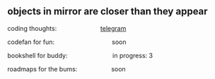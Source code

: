 

## objects in mirror are closer than they appear

coding thoughts: &emsp;&emsp;&emsp;&emsp;&ensp;&ensp;&ensp;&ensp;&ensp;&nbsp;<a href="https://t.me/golangfarmer">telegram</a><br>

codefan for fun:&emsp;&emsp;&emsp;&emsp;&emsp;&emsp;&emsp;&emsp;&emsp;&#32;soon

bookshell for buddy:&emsp;&emsp;&emsp;&emsp;&emsp;&emsp;&emsp;&#32;in progress: 3

roadmaps for the bums:&emsp;&emsp;&emsp;&emsp;&emsp;&ensp;soon
